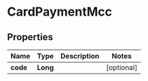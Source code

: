

# CardPaymentMcc


## Properties

| Name | Type | Description | Notes |
|------------ | ------------- | ------------- | -------------|
|**code** | **Long** |  |  [optional] |




